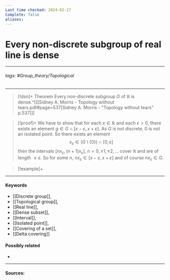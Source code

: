 ```yaml
---
Last time checked: 2024-02-27
Complete: false
aliases:
---
```

# Every non-discrete subgroup of real line is dense
***
###### tags: #Group_theory/Topological 
***
>[!dsn]+ Theorem
>Every non-discrete subgroup $G$ of $\mathbb{R}$ is dense.^[[[Sidney A. Morris - Topology without tears.pdf#page=537|Sidney A. Morris - "Topology without tears" p.537]]]

>[!proof]+
>We have to show that for each $x\in\mathbb{R}$ and each $\varepsilon>0$, there exists an element $g\in G\cap[x-\varepsilon,x+\varepsilon]$.
>As $G$ is not discrete, $0$ is not an isolated point. So there exists an element 
>$$x_{\varepsilon}\in(G\setminus\{0\})\cap[0,\varepsilon]$$
>then the intervals $[nx_{\varepsilon},(n+1)x_{\varepsilon}]$, $n=0,\pm1,\pm2,\dots$ cover $\mathbb{R}$ and are of length $\le\varepsilon$. So for some $n$, $nx_{\varepsilon}\in[x-\varepsilon,x+\varepsilon]$ and of course $nx_{\varepsilon}\in G$.

>[!example]+ 
>
***
#### Keywords
- [[Discrete group]],
- [[Topological group]],
- [[Real line]],
- [[Dense subset]],
- [[Interval]],
- [[Isolated point]],
- [[Covering of a set]],
- [[Delta covering]]
#### Possibly related
- 
***
#### Sources: